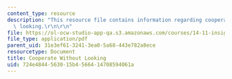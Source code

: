```yaml
---
content_type: resource
description: "This resource file contains information regarding cooperate without\
  \ looking.\r\n\r\n"
file: https://ol-ocw-studio-app-qa.s3.amazonaws.com/courses/14-11-insights-from-game-theory-into-social-behavior-fall-2013/724e4844563015b4566414708594061a_MIT14_11F13_cooperating.pdf
file_type: application/pdf
parent_uid: 31e3ef61-3241-3ea0-5a68-443e782a8ece
resourcetype: Document
title: Cooperate Without Looking
uid: 724e4844-5630-15b4-5664-14708594061a
---
```

